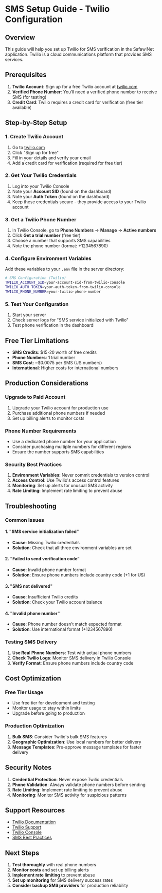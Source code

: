 # SMS Setup Guide - Twilio Configuration

## Overview

This guide will help you set up Twilio for SMS verification in the SafawiNet application. Twilio is a cloud communications platform that provides SMS services.

## Prerequisites

1. **Twilio Account**: Sign up for a free Twilio account at [twilio.com](https://www.twilio.com)
2. **Verified Phone Number**: You'll need a verified phone number to receive SMS (for testing)
3. **Credit Card**: Twilio requires a credit card for verification (free tier available)

## Step-by-Step Setup

### 1. Create Twilio Account

1. Go to [twilio.com](https://www.twilio.com)
2. Click "Sign up for free"
3. Fill in your details and verify your email
4. Add a credit card for verification (required for free tier)

### 2. Get Your Twilio Credentials

1. Log into your Twilio Console
2. Note your **Account SID** (found on the dashboard)
3. Note your **Auth Token** (found on the dashboard)
4. Keep these credentials secure - they provide access to your Twilio account

### 3. Get a Twilio Phone Number

1. In Twilio Console, go to **Phone Numbers** → **Manage** → **Active numbers**
2. Click **Get a trial number** (free tier)
3. Choose a number that supports SMS capabilities
4. Note the phone number (format: +1234567890)

### 4. Configure Environment Variables

Add these variables to your `.env` file in the server directory:

```bash
# SMS Configuration (Twilio)
TWILIO_ACCOUNT_SID=your-account-sid-from-twilio-console
TWILIO_AUTH_TOKEN=your-auth-token-from-twilio-console
TWILIO_PHONE_NUMBER=your-twilio-phone-number
```

### 5. Test Your Configuration

1. Start your server
2. Check server logs for "SMS service initialized with Twilio"
3. Test phone verification in the dashboard

## Free Tier Limitations

- **SMS Credits**: $15-20 worth of free credits
- **Phone Numbers**: 1 trial number
- **SMS Cost**: ~$0.0075 per SMS (US numbers)
- **International**: Higher costs for international numbers

## Production Considerations

### Upgrade to Paid Account
1. Upgrade your Twilio account for production use
2. Purchase additional phone numbers if needed
3. Set up billing alerts to monitor costs

### Phone Number Requirements
- Use a dedicated phone number for your application
- Consider purchasing multiple numbers for different regions
- Ensure the number supports SMS capabilities

### Security Best Practices
1. **Environment Variables**: Never commit credentials to version control
2. **Access Control**: Use Twilio's access control features
3. **Monitoring**: Set up alerts for unusual SMS activity
4. **Rate Limiting**: Implement rate limiting to prevent abuse

## Troubleshooting

### Common Issues

#### 1. "SMS service initialization failed"
- **Cause**: Missing Twilio credentials
- **Solution**: Check that all three environment variables are set

#### 2. "Failed to send verification code"
- **Cause**: Invalid phone number format
- **Solution**: Ensure phone numbers include country code (+1 for US)

#### 3. "SMS not delivered"
- **Cause**: Insufficient Twilio credits
- **Solution**: Check your Twilio account balance

#### 4. "Invalid phone number"
- **Cause**: Phone number doesn't match expected format
- **Solution**: Use international format (+1234567890)

### Testing SMS Delivery

1. **Use Real Phone Numbers**: Test with actual phone numbers
2. **Check Twilio Logs**: Monitor SMS delivery in Twilio Console
3. **Verify Format**: Ensure phone numbers include country code

## Cost Optimization

### Free Tier Usage
- Use free tier for development and testing
- Monitor usage to stay within limits
- Upgrade before going to production

### Production Optimization
1. **Bulk SMS**: Consider Twilio's bulk SMS features
2. **Geographic Optimization**: Use local numbers for better delivery
3. **Message Templates**: Pre-approve message templates for faster delivery

## Security Notes

1. **Credential Protection**: Never expose Twilio credentials
2. **Phone Validation**: Always validate phone numbers before sending
3. **Rate Limiting**: Implement rate limiting to prevent abuse
4. **Monitoring**: Monitor SMS activity for suspicious patterns

## Support Resources

- [Twilio Documentation](https://www.twilio.com/docs)
- [Twilio Support](https://support.twilio.com)
- [Twilio Console](https://console.twilio.com)
- [SMS Best Practices](https://www.twilio.com/docs/sms/best-practices)

## Next Steps

1. **Test thoroughly** with real phone numbers
2. **Monitor costs** and set up billing alerts
3. **Implement rate limiting** to prevent abuse
4. **Set up monitoring** for SMS delivery success rates
5. **Consider backup SMS providers** for production reliability 
